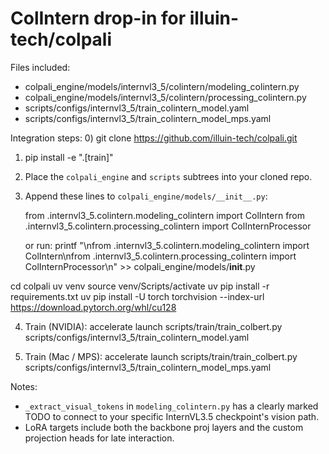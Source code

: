 ColIntern drop-in for illuin-tech/colpali
========================================

Files included:
- colpali_engine/models/internvl3_5/colintern/modeling_colintern.py
- colpali_engine/models/internvl3_5/colintern/processing_colintern.py
- scripts/configs/internvl3_5/train_colintern_model.yaml
- scripts/configs/internvl3_5/train_colintern_model_mps.yaml

Integration steps:
0) git clone https://github.com/illuin-tech/colpali.git
1) pip install -e ".[train]"
2) Place the `colpali_engine` and `scripts` subtrees into your cloned repo.
3) Append these lines to `colpali_engine/models/__init__.py`:

   from .internvl3_5.colintern.modeling_colintern import ColIntern
   from .internvl3_5.colintern.processing_colintern import ColInternProcessor

   or run: printf "\nfrom .internvl3_5.colintern.modeling_colintern import ColIntern\nfrom .internvl3_5.colintern.processing_colintern import ColInternProcessor\n" >> colpali_engine/models/__init__.py


cd colpali
uv venv
source venv/Scripts/activate
uv pip install -r requirements.txt
uv pip install -U torch torchvision --index-url https://download.pytorch.org/whl/cu128 

4) Train (NVIDIA):
   accelerate launch scripts/train/train_colbert.py scripts/configs/internvl3_5/train_colintern_model.yaml

5) Train (Mac / MPS):
   accelerate launch scripts/train/train_colbert.py scripts/configs/internvl3_5/train_colintern_model_mps.yaml

Notes:
- `_extract_visual_tokens` in `modeling_colintern.py` has a clearly marked TODO to connect to your specific InternVL3.5 checkpoint's vision path.
- LoRA targets include both the backbone proj layers and the custom projection heads for late interaction.
